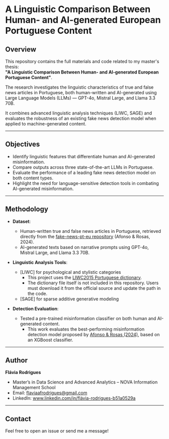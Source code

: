 # A Linguistic Comparison Between Human- and AI-generated European Portuguese Content

## Overview

This repository contains the full materials and code related to my master's thesis:  
**"A Linguistic Comparison Between Human- and AI-generated European Portuguese Content"**.

The research investigates the linguistic characteristics of true and false news articles in Portuguese, both human-written and AI-generated using Large Language Models (LLMs) — GPT-4o, Mistral Large, and Llama 3.3 70B.

It combines advanced linguistic analysis techniques (LIWC, SAGE) and evaluates the robustness of an existing fake news detection model when applied to machine-generated content.

---

## Objectives

- Identify linguistic features that differentiate human and AI-generated misinformation.
- Compare outputs across three state-of-the-art LLMs in Portuguese.
- Evaluate the performance of a leading fake news detection model on both content types.
- Highlight the need for language-sensitive detection tools in combating AI-generated misinformation.

---

## Methodology

- **Dataset**:  
  - Human-written true and false news articles in Portuguese, retrieved directly from the 
[fake-news-pt-eu repository](https://github.com/ro-afonso/fake-news-pt-eu) (Afonso & Rosas, 2024). 
  - AI-generated texts based on narrative prompts using GPT-4o, Mistral Large, and Llama 3.3 70B.

- **Linguistic Analysis Tools**:  
  - [LIWC] for psychological and stylistic categories  
    - This project uses the [LIWC2015 Portuguese dictionary](https://github.com/LaCAfe/LIWC2015pt).  
    - The dictionary file itself is not included in this repository. Users must download it from the official source and update the path in the code.  
  - [SAGE] for sparse additive generative modeling


- **Detection Evaluation**:  
  - Tested a pre-trained misinformation classifier on both human and AI-generated content.
    - This work evaluates the best-performing misinformation detection model proposed by 
    [Afonso & Rosas (2024)](https://github.com/ro-afonso/fake-news-pt-eu), based on an XGBoost classifier.  

---

## Author

**Flávia Rodrigues**  
- Master’s in Data Science and Advanced Analytics – NOVA Information Management School 
- Email: flaviaafrodrigues@gmail.com 
- LinkedIn: www.linkedin.com/in/flávia-rodrigues-b51a0529a

---

## Contact

Feel free to open an issue or send me a message!

